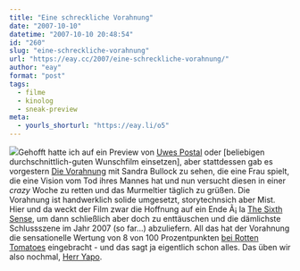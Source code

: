 ```yaml
---
title: "Eine schreckliche Vorahnung"
date: "2007-10-10"
datetime: "2007-10-10 20:48:54"
id: "260"
slug: "eine-schreckliche-vorahnung"
url: "https://eay.cc/2007/eine-schreckliche-vorahnung/"
author: "eay"
format: "post"
tags:
  - filme
  - kinolog
  - sneak-preview
meta:
  - yourls_shorturl: "https://eay.li/o5"
---
```


![](/uploads/2007/dievorahnung.jpg)Gehofft hatte ich auf ein Preview von [Uwes Postal](//eay.cc/2007/uwe-boll-gegen-die-welt/) oder \[beliebigen durchschnittlich-guten Wunschfilm einsetzen\], aber stattdessen gab es vorgestern [Die Vorahnung](http://german.imdb.com/title/tt0477071/) mit Sandra Bullock zu sehen, die eine Frau spielt, die eine Vision vom Tod ihres Mannes hat und nun versucht diesen in einer _crazy_ Woche zu retten und das Murmeltier täglich zu grüßen. Die Vorahnung ist handwerklich solide umgesetzt, storytechnsich aber Mist. Hier und da weckt der Film zwar die Hoffnung auf ein Ende Ã¡ la [The Sixth Sense](http://www.amazon.de/exec/obidos/ASIN/B0002KVMRS/eayznet-21), um dann schließlich aber doch zu enttäuschen und die dämlichste Schlussszene im Jahr 2007 (so far...) abzuliefern. All das hat der Vorahnung die sensationelle Wertung von 8 von 100 Prozentpunkten [bei Rotten Tomatoes](http://www.rottentomatoes.com/m/premonition/) eingebracht - und das sagt ja eigentlich schon alles. Das üben wir also nochmal, [Herr Yapo](http://de.wikipedia.org/wiki/Mennan_Yapo).
